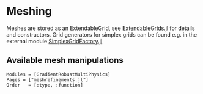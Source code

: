
# Meshing

Meshes are stored as an ExtendableGrid, see [ExtendableGrids.jl](https://github.com/j-fu/ExtendableGrids.jl) for details and constructors. Grid generators for simplex grids can be found e.g. in the external module [SimplexGridFactory.jl](https://github.com/j-fu/SimplexGridFactory.jl)


## Available mesh manipulations

```@autodocs
Modules = [GradientRobustMultiPhysics]
Pages = ["meshrefinements.jl"]
Order   = [:type, :function]
```

